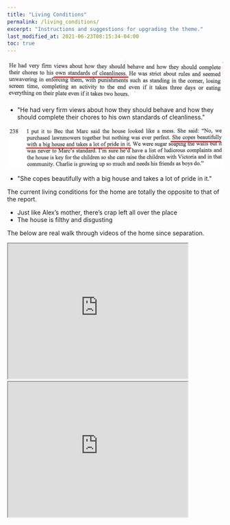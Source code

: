 ```yaml
---
title: "Living Conditions"
permalink: /living_conditions/
excerpt: "Instructions and suggestions for upgrading the theme."
last_modified_at: 2021-06-23T08:15:34-04:00
toc: true
---
```


![](../blobs/livingconditions/Report1.png)

- "He had very firm views about how they should behave and how they should complete their chores to his own standards of cleanliness."

![](../blobs/livingconditions/Report2.png)

- "She copes beautifully with a big house and takes a lot of pride in it."

The current living conditions for the home are totally the opposite to that of the report. 

- Just like Alex’s mother, there’s crap left all over the place
- The house is filthy and disgusting 

The below are real walk through videos of the home since separation.


<iframe width="420" height="315"
    src="https://www.youtube.com/embed/gDr0XIgdk7A?Version=3&autoplay=1&mute=1&loop=1&showinfo=1&rel=0">
</iframe>

<br>

<iframe width="420" height="315"
    src="https://www.youtube.com/embed/hixvOH7lxVo?Version=3&autoplay=1&mute=1&loop=1&showinfo=1&rel=0">
</iframe>


